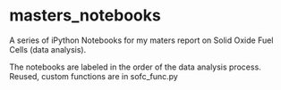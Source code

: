 # masters_notebooks
A series of iPython Notebooks for my maters report on Solid Oxide Fuel Cells (data analysis).

The notebooks are labeled in the order of the data analysis process. Reused, custom functions are in sofc_func.py
